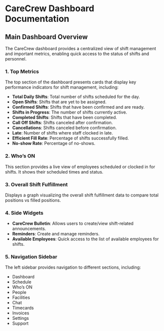 # CareCrew Dashboard Documentation

## Main Dashboard Overview

The CareCrew dashboard provides a centralized view of shift management and important metrics, enabling quick access to the status of shifts and personnel.

### 1. Top Metrics

The top section of the dashboard presents cards that display key performance indicators for shift management, including:

- **Total Daily Shifts**: Total number of shifts scheduled for the day.
- **Open Shifts**: Shifts that are yet to be assigned.
- **Confirmed Shifts**: Shifts that have been confirmed and are ready.
- **Shifts in Progress**: The number of shifts currently active.
- **Completed Shifts**: Shifts that have been completed.
- **Call Off Shifts**: Shifts canceled after confirmation.
- **Cancellations**: Shifts canceled before confirmation.
- **Late**: Number of shifts where staff clocked in late.
- **Efficient Fill Rate**: Percentage of shifts successfully filled.
- **No-show Rate**: Percentage of no-shows.

### 2. Who’s ON

This section provides a live view of employees scheduled or clocked in for shifts. It shows their scheduled times and status.

### 3. Overall Shift Fulfillment

Displays a graph visualizing the overall shift fulfillment data to compare total positions vs filled positions.

### 4. Side Widgets

- **CareCrew Bulletin**: Allows users to create/view shift-related announcements.
- **Reminders**: Create and manage reminders.
- **Available Employees**: Quick access to the list of available employees for shifts.

### 5. Navigation Sidebar

The left sidebar provides navigation to different sections, including:

- Dashboard
- Schedule
- Who’s ON
- People
- Facilities
- Chat
- Timecards
- Invoices
- Settings
- Support
